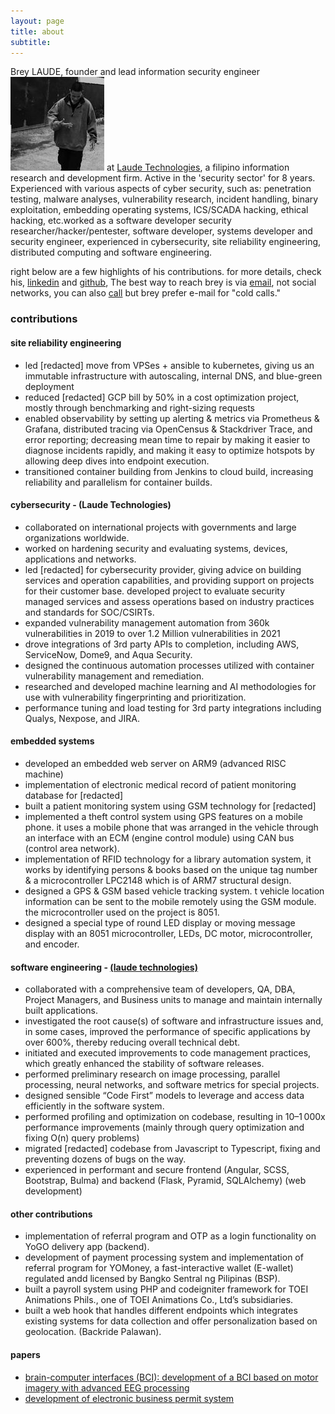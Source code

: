 ```yaml
---
layout: page
title: about
subtitle: 
---
```


Brey LAUDE, founder and lead information security engineer ![brey laude](assets/img/avatar.jpg) at [Laude Technologies](https://laudetechnologies.com), a filipino information research and development firm. Active in the 'security sector' for 8 years. Experienced with various aspects of cyber security, such as: penetration testing, malware analyses, vulnerability research, incident handling, binary exploitation, embedding operating systems, ICS/SCADA hacking, ethical hacking, etc.worked as a software developer security researcher/hacker/pentester, software developer, systems developer and security engineer, experienced in cybersecurity, site reliability engineering, distributed computing and software engineering.

right below are a few highlights of his contributions. for more details, check his, [linkedin](https://www.linkedin.com/in/blaude/) and [github](https://github.com/breylaude/), The best way to reach brey is via [email](mailto:laude822@gmail.com), not social networks, you can also [call](tel:+639365671353) but brey prefer e-mail for "cold calls."

### contributions

#### site reliability engineering

- led [redacted] move from VPSes + ansible to kubernetes, giving us an immutable infrastructure with autoscaling, internal DNS, and blue-green deployment
- reduced [redacted] GCP bill by 50% in a cost optimization project, mostly through benchmarking and right-sizing requests
- enabled observability by setting up alerting & metrics via Prometheus & Grafana, distributed tracing via OpenCensus & Stackdriver Trace, and error reporting; decreasing mean time to repair by making it easier to diagnose incidents rapidly, and making it easy to optimize hotspots by allowing deep dives into endpoint execution.
- transitioned container building from Jenkins to cloud build, increasing reliability and parallelism for container builds.

#### cybersecurity - (Laude Technologies)

- collaborated on international projects with governments and large organizations worldwide.
- worked on hardening security and evaluating systems, devices, applications and networks.
- led [redacted] for cybersecurity provider, giving advice on building services and operation capabilities, and providing support on projects for their customer base. developed project to evaluate security managed services and assess operations based on industry practices and standards for SOC/CSIRTs.
- expanded vulnerability management automation from 360k vulnerabilities in 2019 to over 1.2 Million vulnerabilities in 2021
- drove integrations of 3rd party APIs to completion, including AWS, ServiceNow, Dome9, and Aqua Security.
- designed the continuous automation processes utilized with container vulnerability management and remediation.
- researched and developed machine learning and AI methodologies for use with vulnerability fingerprinting and prioritization.
- performance tuning and load testing for 3rd party integrations including Qualys, Nexpose, and JIRA.

#### embedded systems

- developed an embedded web server on ARM9 (advanced RISC machine)
- implementation of electronic medical record of patient monitoring database for [redacted]
- built a patient monitoring system using GSM technology for [redacted]
- implemented a theft control system using GPS features on a mobile phone. it uses a mobile phone that was arranged in the vehicle through an interface with an ECM (engine control module) using CAN bus (control area network).
- implementation of RFID technology for a library automation system, it works by identifying persons & books based on the unique tag number & a microcontroller LPC2148 which is of ARM7 structural design.
- designed a GPS & GSM based vehicle tracking system. t vehicle location information can be sent to the mobile remotely using the GSM module. the microcontroller used on the project is 8051.
- designed a special type of round LED display or moving message display with an 8051 microcontroller, LEDs, DC motor, microcontroller, and encoder.

#### software engineering - [(laude technologies)](https://laudetechnologies.com)

- collaborated with a comprehensive team of developers, QA, DBA, Project Managers, and Business units to manage and maintain internally built applications.
- investigated the root cause(s) of software and infrastructure issues and, in some cases, improved the performance of specific applications by over 600%, thereby reducing overall technical debt.
- initiated and executed improvements to code management practices, which greatly enhanced the stability of software releases.
- performed preliminary research on image processing, parallel processing, neural networks, and software metrics for special projects.
- designed sensible “Code First” models to leverage and access data efficiently in the software system.
- performed profiling and optimization on codebase, resulting in 10–1 000x performance improvements (mainly through query optimization and fixing O(n) query problems)
- migrated [redacted] codebase from Javascript to Typescript, fixing and preventing dozens of bugs on the way.
- experienced in performant and secure frontend (Angular, SCSS, Bootstrap, Bulma) and backend (Flask, Pyramid, SQLAlchemy) (web development)

#### other contributions

- implementation of referral program and OTP as a login functionality on YoGO delivery app (backend).
- development of payment processing system and implementation of referral program for YOMoney, a fast-interactive wallet (E-wallet) regulated andd licensed by Bangko Sentral ng Pilipinas (BSP).
- built a payroll system using PHP and codeigniter framework for TOEI Animations Phils., one of TOEI Animations Co., Ltd’s subsidiaries.
- built a web hook that handles different endpoints which integrates existing systems for data collection and offer personalization based on geolocation. (Backride Palawan).

#### papers
- [brain-computer interfaces (BCI): development of a BCI based on motor imagery with advanced EEG processing](https://www.researchgate.net/publication/352357622_Brain-Computer_Interfaces_BCI_Development_of_a_BCI_based_on_Motor_Imagery_with_Advanced_EEG_Processing)
- [development of electronic business permit system](https://www.researchgate.net/publication/362359773_Development_of_Electronic_Business_Permit_System)
